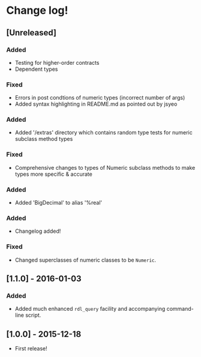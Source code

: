 # Change log!

## [Unreleased]
### Added
- Testing for higher-order contracts
- Dependent types

### Fixed
- Errors in post condtions of numeric types (incorrect number of args)
- Added syntax highlighting in README.md as pointed out by jsyeo

### Added
- Added '/extras' directory which contains random type tests for numeric subclass method types

### Fixed
- Comprehensive changes to types of Numeric subclass methods to make types more specific & accurate

### Added
- Added 'BigDecimal' to alias '%real'
### Added
- Changelog added!

### Fixed
- Changed superclasses of numeric classes to be `Numeric`.


## [1.1.0] - 2016-01-03
### Added
- Added much enhanced `rdl_query` facility and accompanying command-line script.

## [1.0.0] - 2015-12-18
- First release!
